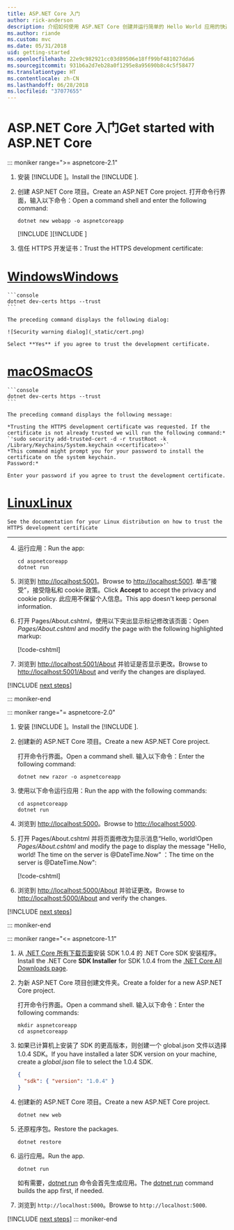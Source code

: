 ```yaml
---
title: ASP.NET Core 入门
author: rick-anderson
description: 介绍如何使用 ASP.NET Core 创建并运行简单的 Hello World 应用的快速教程。
ms.author: riande
ms.custom: mvc
ms.date: 05/31/2018
uid: getting-started
ms.openlocfilehash: 22e9c982921cc03d89506e18ff99bf481027dda6
ms.sourcegitcommit: 931b6a2d7eb28a0f1295e8a95690b8c4c5f58477
ms.translationtype: HT
ms.contentlocale: zh-CN
ms.lasthandoff: 06/28/2018
ms.locfileid: "37077655"
---
```

# <a name="get-started-with-aspnet-core"></a><span data-ttu-id="9a1d1-103">ASP.NET Core 入门</span><span class="sxs-lookup"><span data-stu-id="9a1d1-103">Get started with ASP.NET Core</span></span>

::: moniker range=">= aspnetcore-2.1"

1. <span data-ttu-id="9a1d1-104">安装 [!INCLUDE [](~/includes/2.1-SDK.md)]。</span><span class="sxs-lookup"><span data-stu-id="9a1d1-104">Install the [!INCLUDE [](~/includes/2.1-SDK.md)].</span></span>

2. <span data-ttu-id="9a1d1-105">创建 ASP.NET Core 项目。</span><span class="sxs-lookup"><span data-stu-id="9a1d1-105">Create an ASP.NET Core project.</span></span> <span data-ttu-id="9a1d1-106">打开命令行界面，输入以下命令：</span><span class="sxs-lookup"><span data-stu-id="9a1d1-106">Open a command shell and enter the following command:</span></span>

    ```console
    dotnet new webapp -o aspnetcoreapp
    ```

    <span data-ttu-id="9a1d1-107">[!INCLUDE [](~/includes/webapp-alias-notice.md) [](~/includes/webapp-alias-notice.md)]</span><span class="sxs-lookup"><span data-stu-id="9a1d1-107">[!INCLUDE [](~/includes/webapp-alias-notice.md) [](~/includes/webapp-alias-notice.md)]</span></span>

3. <span data-ttu-id="9a1d1-108">信任 HTTPS 开发证书：</span><span class="sxs-lookup"><span data-stu-id="9a1d1-108">Trust the HTTPS development certificate:</span></span>

# <a name="windowstabwindows"></a>[<span data-ttu-id="9a1d1-109">Windows</span><span class="sxs-lookup"><span data-stu-id="9a1d1-109">Windows</span></span>](#tab/windows)

    ```console
    dotnet dev-certs https --trust
    ```

    The preceding command displays the following dialog:

    ![Security warning dialog](_static/cert.png)

    Select **Yes** if you agree to trust the development certificate.

# <a name="macostabmacos"></a>[<span data-ttu-id="9a1d1-110">macOS</span><span class="sxs-lookup"><span data-stu-id="9a1d1-110">macOS</span></span>](#tab/macos)

    ```console
    dotnet dev-certs https --trust
    ```

    The preceding command displays the following message:

    *Trusting the HTTPS development certificate was requested. If the certificate is not already trusted we will run the following command:*
    `'sudo security add-trusted-cert -d -r trustRoot -k /Library/Keychains/System.keychain <<certificate>>'`
    *This command might prompt you for your password to install the certificate on the system keychain.
    Password:*

    Enter your password if you agree to trust the development certificate.

# <a name="linuxtablinux"></a>[<span data-ttu-id="9a1d1-111">Linux</span><span class="sxs-lookup"><span data-stu-id="9a1d1-111">Linux</span></span>](#tab/linux)

    See the documentation for your Linux distribution on how to trust the HTTPS development certificate
---

4. <span data-ttu-id="9a1d1-112">运行应用：</span><span class="sxs-lookup"><span data-stu-id="9a1d1-112">Run the app:</span></span>

    ```console
    cd aspnetcoreapp
    dotnet run
    ```

5. <span data-ttu-id="9a1d1-113">浏览到 [http://localhost:5001](http://localhost:5001)。</span><span class="sxs-lookup"><span data-stu-id="9a1d1-113">Browse to [http://localhost:5001](http://localhost:5001).</span></span>  <span data-ttu-id="9a1d1-114">单击“接受”，接受隐私和 cookie 政策。</span><span class="sxs-lookup"><span data-stu-id="9a1d1-114">Click **Accept** to accept the privacy and cookie policy.</span></span> <span data-ttu-id="9a1d1-115">此应用不保留个人信息。</span><span class="sxs-lookup"><span data-stu-id="9a1d1-115">This app doesn't keep personal information.</span></span>

6. <span data-ttu-id="9a1d1-116">打开 Pages/About.cshtml，使用以下突出显示标记修改该页面：</span><span class="sxs-lookup"><span data-stu-id="9a1d1-116">Open *Pages/About.cshtml* and modify the page with the following highlighted markup:</span></span>

    [!code-cshtml[](sample/getting-started/about.cshtml?highlight=9)]

7. <span data-ttu-id="9a1d1-117">浏览到 [http://localhost:5001/About](http://localhost:5001/About) 并验证是否显示更改。</span><span class="sxs-lookup"><span data-stu-id="9a1d1-117">Browse to [http://localhost:5001/About](http://localhost:5001/About) and verify the changes are displayed.</span></span>

[!INCLUDE [next steps](~/includes/getting-started/next-steps.md)]

::: moniker-end

::: moniker range="= aspnetcore-2.0"

1. <span data-ttu-id="9a1d1-118">安装 [!INCLUDE [](~/includes/net-core-sdk-download-link.md)]。</span><span class="sxs-lookup"><span data-stu-id="9a1d1-118">Install the [!INCLUDE [](~/includes/net-core-sdk-download-link.md)].</span></span>

2. <span data-ttu-id="9a1d1-119">创建新的 ASP.NET Core 项目。</span><span class="sxs-lookup"><span data-stu-id="9a1d1-119">Create a new ASP.NET Core project.</span></span>

   <span data-ttu-id="9a1d1-120">打开命令行界面。</span><span class="sxs-lookup"><span data-stu-id="9a1d1-120">Open a command shell.</span></span> <span data-ttu-id="9a1d1-121">输入以下命令：</span><span class="sxs-lookup"><span data-stu-id="9a1d1-121">Enter the following command:</span></span>

    ```console
    dotnet new razor -o aspnetcoreapp
    ```

3. <span data-ttu-id="9a1d1-122">使用以下命令运行应用：</span><span class="sxs-lookup"><span data-stu-id="9a1d1-122">Run the app with the following commands:</span></span>

    ```console
    cd aspnetcoreapp
    dotnet run
    ```

4. <span data-ttu-id="9a1d1-123">浏览到 [http://localhost:5000](http://localhost:5000)。</span><span class="sxs-lookup"><span data-stu-id="9a1d1-123">Browse to [http://localhost:5000](http://localhost:5000).</span></span>

5. <span data-ttu-id="9a1d1-124">打开 Pages/About.cshtml 并将页面修改为显示消息“Hello, world!</span><span class="sxs-lookup"><span data-stu-id="9a1d1-124">Open *Pages/About.cshtml* and modify the page to display the message "Hello, world!</span></span> <span data-ttu-id="9a1d1-125">The time on the server is @DateTime.Now” ：</span><span class="sxs-lookup"><span data-stu-id="9a1d1-125">The time on the server is @DateTime.Now":</span></span>

    [!code-cshtml[](sample/getting-started/about.cshtml?highlight=9&range=1-9)]

6. <span data-ttu-id="9a1d1-126">浏览到 [http://localhost:5000/About](http://localhost:5000/About) 并验证更改。</span><span class="sxs-lookup"><span data-stu-id="9a1d1-126">Browse to [http://localhost:5000/About](http://localhost:5000/About) and verify the changes.</span></span>

[!INCLUDE [next steps](~/includes/getting-started/next-steps.md)]

::: moniker-end

::: moniker range="<= aspnetcore-1.1"

1. <span data-ttu-id="9a1d1-127">从 [.NET Core 所有下载页面](https://www.microsoft.com/net/download/all)安装 SDK 1.0.4 的 .NET Core SDK 安装程序。</span><span class="sxs-lookup"><span data-stu-id="9a1d1-127">Install the .NET Core **SDK Installer** for SDK 1.0.4 from the [.NET Core All Downloads page](https://www.microsoft.com/net/download/all).</span></span>

2. <span data-ttu-id="9a1d1-128">为新 ASP.NET Core 项目创建文件夹。</span><span class="sxs-lookup"><span data-stu-id="9a1d1-128">Create a folder for a new ASP.NET Core project.</span></span>

   <span data-ttu-id="9a1d1-129">打开命令行界面。</span><span class="sxs-lookup"><span data-stu-id="9a1d1-129">Open a command shell.</span></span> <span data-ttu-id="9a1d1-130">输入以下命令：</span><span class="sxs-lookup"><span data-stu-id="9a1d1-130">Enter the following commands:</span></span>

   ```console
   mkdir aspnetcoreapp
   cd aspnetcoreapp
   ```

3. <span data-ttu-id="9a1d1-131">如果已计算机上安装了 SDK 的更高版本，则创建一个 global.json 文件以选择 1.0.4 SDK。</span><span class="sxs-lookup"><span data-stu-id="9a1d1-131">If you have installed a later SDK version on your machine, create a *global.json* file to select the 1.0.4 SDK.</span></span>

   ```json
   {
     "sdk": { "version": "1.0.4" }
   }
   ```

4. <span data-ttu-id="9a1d1-132">创建新的 ASP.NET Core 项目。</span><span class="sxs-lookup"><span data-stu-id="9a1d1-132">Create a new ASP.NET Core project.</span></span>

   ```console
   dotnet new web
   ```

5. <span data-ttu-id="9a1d1-133">还原程序包。</span><span class="sxs-lookup"><span data-stu-id="9a1d1-133">Restore the packages.</span></span>

    ```console
    dotnet restore
    ```

6. <span data-ttu-id="9a1d1-134">运行应用。</span><span class="sxs-lookup"><span data-stu-id="9a1d1-134">Run the app.</span></span>

   ```console
   dotnet run
   ```

   <span data-ttu-id="9a1d1-135">如有需要，[dotnet run](/dotnet/core/tools/dotnet-run) 命令会首先生成应用。</span><span class="sxs-lookup"><span data-stu-id="9a1d1-135">The [dotnet run](/dotnet/core/tools/dotnet-run) command builds the app first, if needed.</span></span>

7. <span data-ttu-id="9a1d1-136">浏览到 `http://localhost:5000`。</span><span class="sxs-lookup"><span data-stu-id="9a1d1-136">Browse to `http://localhost:5000`.</span></span>

[!INCLUDE [next steps](~/includes/getting-started/next-steps.md)]
::: moniker-end
